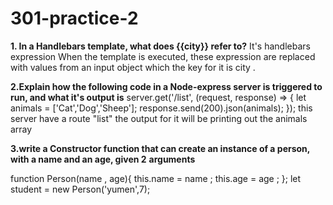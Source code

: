 # 301-practice-2

**1. In a Handlebars template, what does {{city}} refer to?**
It's  handlebars expression When the template is executed, these expression are replaced with values from an input object which the key for it is city .



**2.Explain how the following code in a Node-express server is triggered to run, and what it's output is**
server.get('/list', (request, response) => {
   let animals = ['Cat','Dog','Sheep'];
   response.send(200).json(animals);
});
   this server have a route "list" the output for it will be printing out the animals array 




   **3.write a Constructor function that can create an instance of a person, with a name and an age, given 2** **arguments**

function Person(name , age){
    this.name = name ;
    this.age = age ;
};
let student = new Person('yumen',7);
